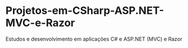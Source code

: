 # Projetos-em-CSharp-ASP.NET-MVC-e-Razor
 Estudos e desenvolvimento em aplicações C# e ASP.NET (MVC) e Razor
